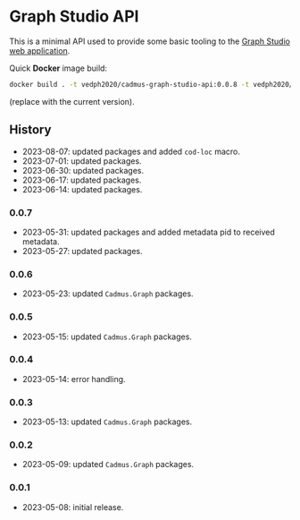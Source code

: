# Graph Studio API

This is a minimal API used to provide some basic tooling to the [Graph Studio web application](https://github.com/vedph/cadmus-graph-studio-app).

Quick **Docker** image build:

```bash
docker build . -t vedph2020/cadmus-graph-studio-api:0.0.8 -t vedph2020/cadmus-graph-studio-api:latest
```

(replace with the current version).

## History

- 2023-08-07: updated packages and added `cod-loc` macro.
- 2023-07-01: updated packages.
- 2023-06-30: updated packages.
- 2023-06-17: updated packages.
- 2023-06-14: updated packages.

### 0.0.7

- 2023-05-31: updated packages and added metadata pid to received metadata.
- 2023-05-27: updated packages.

### 0.0.6

- 2023-05-23: updated `Cadmus.Graph` packages.

### 0.0.5

- 2023-05-15: updated `Cadmus.Graph` packages.

### 0.0.4

- 2023-05-14: error handling.

### 0.0.3

- 2023-05-13: updated `Cadmus.Graph` packages.

### 0.0.2

- 2023-05-09: updated `Cadmus.Graph` packages.

### 0.0.1

- 2023-05-08: initial release.
